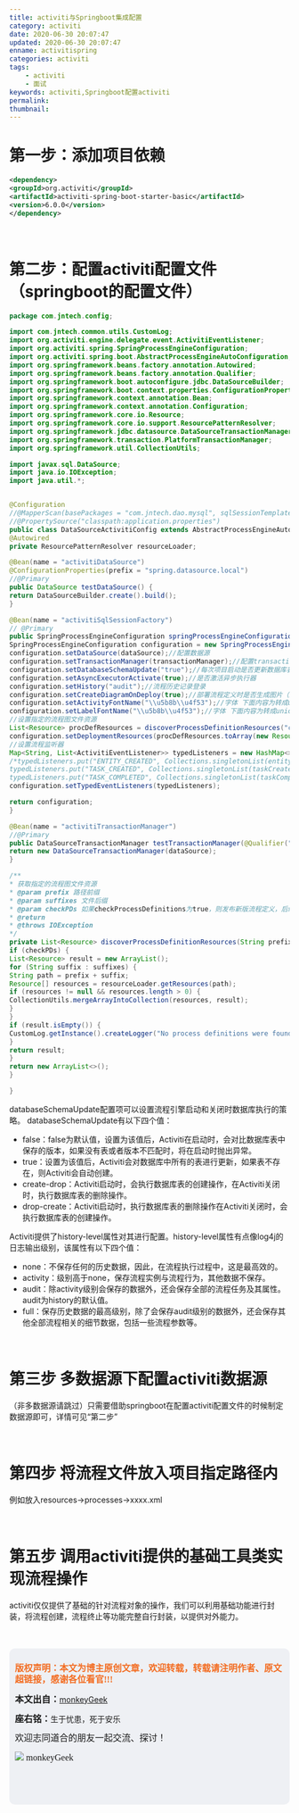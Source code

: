 ```yaml
---
title: activiti与Springboot集成配置
category: activiti
date: 2020-06-30 20:07:47
updated: 2020-06-30 20:07:47
enname: activitispring
categories: activiti
tags:
	- activiti
	- 面试
keywords: activiti,Springboot配置activiti
permalink:
thumbnail:
---
```


# 第一步：添加项目依赖

<!--more-->

```xml
<dependency>
<groupId>org.activiti</groupId>
<artifactId>activiti-spring-boot-starter-basic</artifactId>
<version>6.0.0</version>
</dependency>
```

</br>



# 第二步：配置activiti配置文件（springboot的配置文件）

```java
package com.jntech.config;

import com.jntech.common.utils.CustomLog;
import org.activiti.engine.delegate.event.ActivitiEventListener;
import org.activiti.spring.SpringProcessEngineConfiguration;
import org.activiti.spring.boot.AbstractProcessEngineAutoConfiguration;
import org.springframework.beans.factory.annotation.Autowired;
import org.springframework.beans.factory.annotation.Qualifier;
import org.springframework.boot.autoconfigure.jdbc.DataSourceBuilder;
import org.springframework.boot.context.properties.ConfigurationProperties;
import org.springframework.context.annotation.Bean;
import org.springframework.context.annotation.Configuration;
import org.springframework.core.io.Resource;
import org.springframework.core.io.support.ResourcePatternResolver;
import org.springframework.jdbc.datasource.DataSourceTransactionManager;
import org.springframework.transaction.PlatformTransactionManager;
import org.springframework.util.CollectionUtils;

import javax.sql.DataSource;
import java.io.IOException;
import java.util.*;


@Configuration
//@MapperScan(basePackages = "com.jntech.dao.mysql", sqlSessionTemplateRef = "mysqlSqlSessionTemplate")
//@PropertySource("classpath:application.properties")
public class DataSourceActivitiConfig extends AbstractProcessEngineAutoConfiguration {
@Autowired
private ResourcePatternResolver resourceLoader;

@Bean(name = "activitiDataSource")
@ConfigurationProperties(prefix = "spring.datasource.local")
//@Primary
public DataSource testDataSource() {
return DataSourceBuilder.create().build();
}

@Bean(name = "activitiSqlSessionFactory")
// @Primary
public SpringProcessEngineConfiguration springProcessEngineConfiguration(@Qualifier("activitiDataSource") DataSource dataSource,@Qualifier("activitiTransactionManager") PlatformTransactionManager transactionManager) throws IOException {
SpringProcessEngineConfiguration configuration = new SpringProcessEngineConfiguration();
configuration.setDataSource(dataSource);//配置数据源
configuration.setTransactionManager(transactionManager);//配置transaction
configuration.setDatabaseSchemaUpdate("true");//每次项目启动是否更新数据库表(第一次运行项目需要设为true，activiti将在数据库建表)
configuration.setAsyncExecutorActivate(true);//是否激活异步执行器
configuration.setHistory("audit");//流程历史记录登录
configuration.setCreateDiagramOnDeploy(true);//部署流程定义时是否生成图片（新流程部署时或数据库初始化时）
configuration.setActivityFontName("\\u5b8b\\u4f53");//字体 下面内容为转成unicode的'宋体'
configuration.setLabelFontName("\\u5b8b\\u4f53");//字体 下面内容为转成unicode的'宋体'
//设置指定的流程图文件资源
List<Resource> procDefResources = discoverProcessDefinitionResources("classpath*:/processes/", Arrays.asList("**.bpmn20.xml", "**.bpmn"),true);
configuration.setDeploymentResources(procDefResources.toArray(new Resource[procDefResources.size()]));
//设置流程监听器
Map<String, List<ActivitiEventListener>> typedListeners = new HashMap<>();
/*typedListeners.put("ENTITY_CREATED", Collections.singletonList(entityCreatedListener));
typedListeners.put("TASK_CREATED", Collections.singletonList(taskCreatedListener));
typedListeners.put("TASK_COMPLETED", Collections.singletonList(taskCompletedListener));*/
configuration.setTypedEventListeners(typedListeners);

return configuration;
}

@Bean(name = "activitiTransactionManager")
//@Primary
public DataSourceTransactionManager testTransactionManager(@Qualifier("activitiDataSource") DataSource dataSource) {
return new DataSourceTransactionManager(dataSource);
}

/**
* 获取指定的流程图文件资源
* @param prefix 路径前缀
* @param suffixes 文件后缀
* @param checkPDs 如果checkProcessDefinitions为true，则发布新版流程定义，后续可能根据流程定义文件MD5等判断是否真正变化而进行发布
* @return
* @throws IOException
*/
private List<Resource> discoverProcessDefinitionResources(String prefix, List<String> suffixes, boolean checkPDs) throws IOException {
if (checkPDs) {
List<Resource> result = new ArrayList();
for (String suffix : suffixes) {
String path = prefix + suffix;
Resource[] resources = resourceLoader.getResources(path);
if (resources != null && resources.length > 0) {
CollectionUtils.mergeArrayIntoCollection(resources, result);
}
}
if (result.isEmpty()) {
CustomLog.getInstance().createLogger("No process definitions were found for autodeployment");
}
return result;
}
return new ArrayList<>();
}

}
```

databaseSchemaUpdate配置项可以设置流程引擎启动和关闭时数据库执行的策略。 databaseSchemaUpdate有以下四个值：

- false：false为默认值，设置为该值后，Activiti在启动时，会对比数据库表中保存的版本，如果没有表或者版本不匹配时，将在启动时抛出异常。
- true：设置为该值后，Activiti会对数据库中所有的表进行更新，如果表不存在，则Activiti会自动创建。
- create-drop：Activiti启动时，会执行数据库表的创建操作，在Activiti关闭时，执行数据库表的删除操作。
- drop-create：Activiti启动时，执行数据库表的删除操作在Activiti关闭时，会执行数据库表的创建操作。



Activiti提供了history-level属性对其进行配置。history-level属性有点像log4j的日志输出级别，该属性有以下四个值：

- none：不保存任何的历史数据，因此，在流程执行过程中，这是最高效的。
- activity：级别高于none，保存流程实例与流程行为，其他数据不保存。
- audit：除activity级别会保存的数据外，还会保存全部的流程任务及其属性。audit为history的默认值。
- full：保存历史数据的最高级别，除了会保存audit级别的数据外，还会保存其他全部流程相关的细节数据，包括一些流程参数等。

</br>



# 第三步 多数据源下配置activiti数据源

（非多数据源请跳过）只需要借助springboot在配置activiti配置文件的时候制定数据源即可，详情可见“第二步”

</br>



# 第四步 将流程文件放入项目指定路径内

例如放入resources->processes->xxxx.xml

</br>



# 第五步 调用activiti提供的基础工具类实现流程操作

activiti仅仅提供了基础的针对流程对象的操作，我们可以利用基础功能进行封装，将流程创建，流程终止等功能完整自行封装，以提供对外能力。



</br>

</br>

<script>
var _hmt = _hmt || [];
(function() {
  var hm = document.createElement("script");
  hm.src = "https://hm.baidu.com/hm.js?2f798e6b269c8a40f12bef25d7f1876d";
  var s = document.getElementsByTagName("script")[0]; 
  s.parentNode.insertBefore(hm, s);
})();
</script>

<div style="height:260px; background-color:rgb(238,240,244); padding:10px;border-radius:10px;">
    <p style="color:#f36c21;font:bold 16px/20px 'kaiTi';">
      版权声明：本文为博主原创文章，欢迎转载，转载请注明作者、原文超链接，感谢各位看官!!!
    </p>
    <p>
      <span style="font:bold 16px/20px 'kaiTi';">本文出自：</span><a href="https://monkeyGeek369.github.io">monkeyGeek</a> 
    </p>
    <p>
      <span style="font:bold 16px/20px 'kaiTi';">座右铭：</span><span>生于忧患，死于安乐</span> 
    </p>
    <p>
      <span style="font:16px/20px 'kaiTi';">欢迎志同道合的朋友一起交流、探讨！</span> 
    </p>
    <img style="height:auto; width:auto;flot:left;" src="../../../../image/monkey64.png" /><span style="font:16px/20px 'kaiTi';flot:left;">   monkeyGeek</span>


